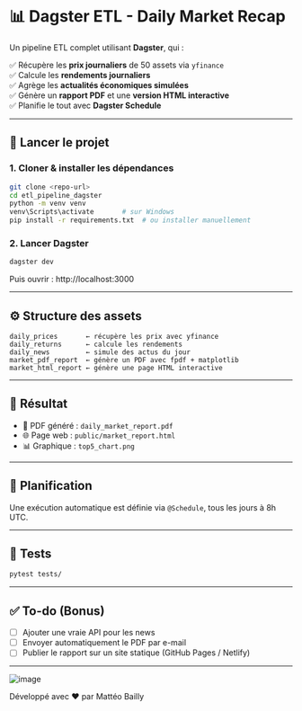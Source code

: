 # 📊 Dagster ETL - Daily Market Recap

Un pipeline ETL complet utilisant **Dagster**, qui :

✅ Récupère les **prix journaliers** de 50 assets via `yfinance`  
✅ Calcule les **rendements journaliers**  
✅ Agrège les **actualités économiques simulées**  
✅ Génère un **rapport PDF** et une **version HTML interactive**  
✅ Planifie le tout avec **Dagster Schedule**

---

## 🚀 Lancer le projet

### 1. Cloner & installer les dépendances

```bash
git clone <repo-url>
cd etl_pipeline_dagster
python -m venv venv
venv\Scripts\activate       # sur Windows
pip install -r requirements.txt  # ou installer manuellement
```

### 2. Lancer Dagster

```bash
dagster dev
```

Puis ouvrir : http://localhost:3000

---

## ⚙️ Structure des assets

```
daily_prices       ← récupère les prix avec yfinance
daily_returns      ← calcule les rendements
daily_news         ← simule des actus du jour
market_pdf_report  ← génère un PDF avec fpdf + matplotlib
market_html_report ← génère une page HTML interactive
```

---

## 📁 Résultat

- 📄 PDF généré : `daily_market_report.pdf`
- 🌐 Page web : `public/market_report.html`
- 📊 Graphique : `top5_chart.png`

---

## 🔁 Planification

Une exécution automatique est définie via `@Schedule`, tous les jours à 8h UTC.

---

## 🧪 Tests

```bash
pytest tests/
```

---

## ✅ To-do (Bonus)

- [ ] Ajouter une vraie API pour les news
- [ ] Envoyer automatiquement le PDF par e-mail
- [ ] Publier le rapport sur un site statique (GitHub Pages / Netlify)

---
![image](https://github.com/user-attachments/assets/fd23b623-5f19-4786-85ff-74acabedc723)


Développé avec ❤️ par Mattéo Bailly
